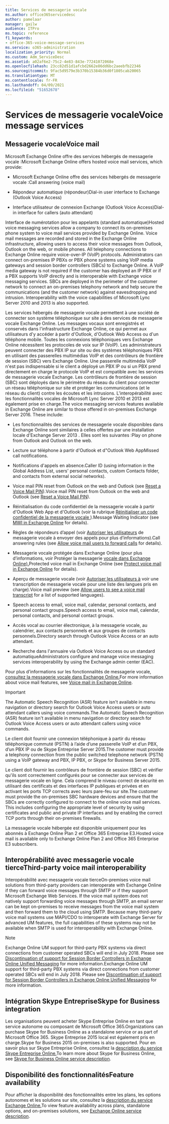 ```yaml
---
title: Services de messagerie vocale
ms.author: office365servicedesc
author: pamelaar
manager: gailw
audience: ITPro
ms.topic: reference
f1_keywords:
- office-365-voice-message-services
ms.service: o365-administration
localization_priority: Normal
ms.custom: Adm_ServiceDesc
ms.assetid: a02af6e2-75c2-4e83-843e-77241072068e
ms.openlocfilehash: 23cc82d51d1afcbd2662e86dd6bc2aeebfb22346
ms.sourcegitcommit: 9fac5d9579e3b370b15384b36d0f1805cab20065
ms.translationtype: MT
ms.contentlocale: fr-FR
ms.lasthandoff: 04/09/2021
ms.locfileid: "51652678"
---
```

# <a name="voice-message-services"></a><span data-ttu-id="9e331-102">Services de messagerie vocale</span><span class="sxs-lookup"><span data-stu-id="9e331-102">Voice message services</span></span>

## <a name="voice-mail"></a><span data-ttu-id="9e331-103">Messagerie vocale</span><span class="sxs-lookup"><span data-stu-id="9e331-103">Voice mail</span></span>

<span data-ttu-id="9e331-104">Microsoft Exchange Online offre des services hébergés de messagerie vocale :</span><span class="sxs-lookup"><span data-stu-id="9e331-104">Microsoft Exchange Online offers hosted voice mail services, which provide:</span></span>
  
- <span data-ttu-id="9e331-105">Microsoft Exchange Online offre des services hébergés de messagerie vocale :</span><span class="sxs-lookup"><span data-stu-id="9e331-105">Call answering (voice mail)</span></span>
    
- <span data-ttu-id="9e331-106">Répondeur automatique (répondeur)</span><span class="sxs-lookup"><span data-stu-id="9e331-106">Dial-in user interface to Exchange (Outlook Voice Access)</span></span>
    
- <span data-ttu-id="9e331-107">Interface utilisateur de connexion Exchange (Outlook Voice Access)</span><span class="sxs-lookup"><span data-stu-id="9e331-107">Dial-in interface for callers (auto attendant)</span></span>
    
<span data-ttu-id="9e331-p101">Interface de numérotation pour les appelants (standard automatique)</span><span class="sxs-lookup"><span data-stu-id="9e331-p101">Hosted voice messaging services allow a company to connect its on-premises phone system to voice mail services provided by Exchange Online. Voice mail messages are recorded and stored in the Exchange Online infrastructure, allowing users to access their voice messages from Outlook, Outlook on the web, or mobile phones. All telephony connections to Exchange Online require voice-over-IP (VoIP) protocols. Administrators can connect on-premises IP PBXs or PBX phone systems using VoIP media gateways and session border controllers (SBCs) to Exchange Online. A VoIP media gateway is not required if the customer has deployed an IP PBX or if a PBX supports VoIP directly and is interoperable with Exchange voice messaging services. SBCs are deployed in the perimeter of the customer network to connect an on-premises telephony network and help secure the communications (and the customer network) against eavesdropping and intrusion. Interoperability with the voice capabilities of Microsoft Lync Server 2010 and 2013 is also supported.</span></span>
  
<span data-ttu-id="9e331-p102">Les services hébergés de messagerie vocale permettent à une société de connecter son système téléphonique sur site à des services de messagerie vocale Exchange Online. Les messages vocaux sont enregistrés et conservés dans l'infrastructure Exchange Online, ce qui permet aux utilisateurs d'y accéder à partir d'Outlook, d'Outlook Web Access ou d'un téléphone mobile. Toutes les connexions téléphoniques vers Exchange Online nécessitent les protocoles de voix sur IP (VoIP). Les administrateurs peuvent connecter des PBX IP sur site ou des systèmes téléphoniques PBX en utilisant des passerelles multimédias VoIP et des contrôleurs de frontière de session (SBC) vers Exchange Online. Une passerelle multimédia VoIP n'est pas indispensable si le client a déployé un PBX IP ou si un PBX prend directement en charge le protocole VoIP et est compatible avec les services de messagerie vocale Exchange. Les contrôleurs de frontière de session (SBC) sont déployés dans le périmètre du réseau du client pour connecter un réseau téléphonique sur site et protéger les communications (et le réseau du client) contre les écoutes et les intrusions. L'interopérabilité avec les fonctionnalités vocales de Microsoft Lync Server 2010 et 2013 est également prise en charge.</span><span class="sxs-lookup"><span data-stu-id="9e331-p102">The voice messaging services features available in Exchange Online are similar to those offered in on-premises Exchange Server 2016. These include:</span></span>
  
- <span data-ttu-id="9e331-117">Les fonctionnalités des services de messagerie vocale disponibles dans Exchange Online sont similaires à celles offertes par une installation locale d'Exchange Server 2013 . Elles sont les suivantes :</span><span class="sxs-lookup"><span data-stu-id="9e331-117">Play on phone from Outlook and Outlook on the web.</span></span>
    
- <span data-ttu-id="9e331-118">Lecture sur téléphone à partir d'Outlook et d"Outlook Web App</span><span class="sxs-lookup"><span data-stu-id="9e331-118">Missed call notifications.</span></span>
    
- <span data-ttu-id="9e331-119">Notifications d'appels en absence.</span><span class="sxs-lookup"><span data-stu-id="9e331-119">Caller ID (using information in the Global Address List, users' personal contacts, custom Contacts folder, and contacts from external social networks).</span></span>
    
- <span data-ttu-id="9e331-120">Voice mail PIN reset from Outlook on the web and Outlook (see [Reset a Voice Mail PIN](/exchange/voice-mail-unified-messaging/set-outlook-voice-access-pin-security/reset-a-voice-mail-pin)).</span><span class="sxs-lookup"><span data-stu-id="9e331-120">Voice mail PIN reset from Outlook on the web and Outlook (see [Reset a Voice Mail PIN](/exchange/voice-mail-unified-messaging/set-outlook-voice-access-pin-security/reset-a-voice-mail-pin)).</span></span>
    
- <span data-ttu-id="9e331-121">Réinitialisation du code confidentiel de la messagerie vocale à partir d'Outlook Web App et d'Outlook (voir la rubrique [Réinitialiser un code confidentiel de la messagerie vocale ](/exchange/voice-mail-unified-messaging/set-up-client-voice-mail-features/mwi-in-exchange-online)).</span><span class="sxs-lookup"><span data-stu-id="9e331-121">Message Waiting Indicator (see [MWI in Exchange Online](/exchange/voice-mail-unified-messaging/set-up-client-voice-mail-features/mwi-in-exchange-online) for details).</span></span> 
    
- <span data-ttu-id="9e331-122">Règles de répondeurs d’appel (voir [Autoriser les utilisateurs](/exchange/voice-mail-unified-messaging/set-up-client-voice-mail-features/allow-voice-mail-users-to-forward-calls) de messagerie vocale à envoyer des appels pour plus d’informations).</span><span class="sxs-lookup"><span data-stu-id="9e331-122">Call answering rules (see [Allow voice mail users to forward calls](/exchange/voice-mail-unified-messaging/set-up-client-voice-mail-features/allow-voice-mail-users-to-forward-calls) for details).</span></span>
    
- <span data-ttu-id="9e331-123">Messagerie vocale protégée dans Exchange Online (pour plus d’informations, voir Protéger la messagerie [vocale dans Exchange Online).](/exchange/voice-mail-unified-messaging/set-up-client-voice-mail-features/protect-voice-mail)</span><span class="sxs-lookup"><span data-stu-id="9e331-123">Protected voice mail in Exchange Online (see [Protect voice mail in Exchange Online](/exchange/voice-mail-unified-messaging/set-up-client-voice-mail-features/protect-voice-mail) for details).</span></span>
    
- <span data-ttu-id="9e331-124">Aperçu de messagerie vocale (voir [Autoriser les utilisateurs à](/exchange/voice-mail-unified-messaging/set-up-client-voice-mail-features/allow-users-to-see-a-voice-mail-transcript) voir une transcription de messagerie vocale pour une liste des langues pris en charge).</span><span class="sxs-lookup"><span data-stu-id="9e331-124">Voice mail preview (see [Allow users to see a voice mail transcript](/exchange/voice-mail-unified-messaging/set-up-client-voice-mail-features/allow-users-to-see-a-voice-mail-transcript) for a list of supported languages).</span></span>
    
- <span data-ttu-id="9e331-125">Speech access to email, voice mail, calendar, personal contacts, and personal contact groups.</span><span class="sxs-lookup"><span data-stu-id="9e331-125">Speech access to email, voice mail, calendar, personal contacts, and personal contact groups.</span></span>
    
- <span data-ttu-id="9e331-126">Accès vocal au courrier électronique, à la messagerie vocale, au calendrier, aux contacts personnels et aux groupes de contacts personnels.</span><span class="sxs-lookup"><span data-stu-id="9e331-126">Directory search through Outlook Voice Access or an auto attendant.</span></span>
    
- <span data-ttu-id="9e331-127">Recherche dans l'annuaire via Outlook Voice Access ou un standard automatique</span><span class="sxs-lookup"><span data-stu-id="9e331-127">Administrators configure and manage voice messaging services interoperability by using the Exchange admin center (EAC).</span></span>
    
<span data-ttu-id="9e331-128">Pour plus d’informations sur les fonctionnalités de messagerie vocale, [consultez la messagerie vocale dans Exchange Online.](/exchange/voice-mail-unified-messaging/voice-mail-unified-messaging)</span><span class="sxs-lookup"><span data-stu-id="9e331-128">For more information about voice mail features, see [Voice mail in Exchange Online](/exchange/voice-mail-unified-messaging/voice-mail-unified-messaging).</span></span>
  
> [!IMPORTANT]
> <span data-ttu-id="9e331-129">The Automatic Speech Recognition (ASR) feature isn't available in menu navigation or directory search for Outlook Voice Access users or auto attendant callers using voice commands.</span><span class="sxs-lookup"><span data-stu-id="9e331-129">The Automatic Speech Recognition (ASR) feature isn't available in menu navigation or directory search for Outlook Voice Access users or auto attendant callers using voice commands.</span></span> 
>
> <span data-ttu-id="9e331-130">Le client doit fournir une connexion téléphonique à partir du réseau téléphonique commuté (PSTN) à l’aide d’une passerelle VoIP et d’un PBX, d’un PBX IP ou de Skype Entreprise Server 2015.</span><span class="sxs-lookup"><span data-stu-id="9e331-130">The customer must provide a telephony connection from the public switched telephone network (PSTN) using a VoIP gateway and PBX, IP PBX, or Skype for Business Server 2015.</span></span> 
>
> <span data-ttu-id="9e331-p103">Le client doit fournir les contrôleurs de frontière de session (SBC) et vérifier qu'ils sont correctement configurés pour se connecter aux services de messagerie vocale en ligne. Cela comprend le niveau correct de sécurité en utilisant des certificats et des interfaces IP publiques et privées et en activant les ports TCP corrects avec leurs pare-feu sur site.</span><span class="sxs-lookup"><span data-stu-id="9e331-p103">The customer must provide the on-premises SBC hardware devices and ensure that the SBCs are correctly configured to connect to the online voice mail services. This includes configuring the appropriate level of security by using certificates and public and private IP interfaces and by enabling the correct TCP ports through their on-premises firewalls.</span></span> 
>
> <span data-ttu-id="9e331-133">La messagerie vocale hébergée est disponible uniquement pour les abonnés à Exchange Online Plan 2 et Office 365 Entreprise E3.</span><span class="sxs-lookup"><span data-stu-id="9e331-133">Hosted voice mail is available only to Exchange Online Plan 2 and Office 365 Enterprise E3 subscribers.</span></span> 
  
## <a name="third-party-voice-mail-interoperability"></a><span data-ttu-id="9e331-134">Interopérabilité avec messagerie vocale tierce</span><span class="sxs-lookup"><span data-stu-id="9e331-134">Third-party voice mail interoperability</span></span>

<span data-ttu-id="9e331-p104">Interopérabilité avec messagerie vocale tierce</span><span class="sxs-lookup"><span data-stu-id="9e331-p104">On-premises voice mail solutions from third-party providers can interoperate with Exchange Online if they can forward voice messages through SMTP or if they support Microsoft Exchange Web Services. If the voice mail system does not natively support forwarding voice messages through SMTP, an email server can be kept on-premises to receive messages from the voice mail system and then forward them to the cloud using SMTP. Because many third-party voice mail systems use MAPI/CDO to interoperate with Exchange Server for advanced UM features, the full capabilities of these systems may not be available when SMTP is used for interoperability with Exchange Online.</span></span>
  
> [!NOTE]
> <span data-ttu-id="9e331-p105">Exchange Online UM support for third-party PBX systems via direct connections from customer operated SBCs will end in July 2018. Please see [Discontinuation of support for Session Border Controllers in Exchange Online Unified Messaging](https://techcommunity.microsoft.com/t5/Exchange-Team-Blog/Discontinuation-of-support-for-Session-Border-Controllers-in/ba-p/607117) for more information.</span><span class="sxs-lookup"><span data-stu-id="9e331-p105">Exchange Online UM support for third-party PBX systems via direct connections from customer operated SBCs will end in July 2018. Please see [Discontinuation of support for Session Border Controllers in Exchange Online Unified Messaging](https://techcommunity.microsoft.com/t5/Exchange-Team-Blog/Discontinuation-of-support-for-Session-Border-Controllers-in/ba-p/607117) for more information.</span></span> 
  
## <a name="skype-for-business-integration"></a><span data-ttu-id="9e331-140">Intégration Skype Entreprise</span><span class="sxs-lookup"><span data-stu-id="9e331-140">Skype for Business integration</span></span>

<span data-ttu-id="9e331-141">Les organisations peuvent acheter Skype Entreprise Online en tant que service autonome ou composant de Microsoft Office 365.</span><span class="sxs-lookup"><span data-stu-id="9e331-141">Organizations can purchase Skype for Business Online as a standalone service or as part of Microsoft Office 365.</span></span> <span data-ttu-id="9e331-142">Skype Entreprise 2015 local est également pris en charge.</span><span class="sxs-lookup"><span data-stu-id="9e331-142">Skype for Business 2015 on-premises is also supported.</span></span> <span data-ttu-id="9e331-143">Pour en savoir plus sur Skype Entreprise Online, consultez la [description du service Skype Entreprise Online.](../skype-for-business-online-service-description/skype-for-business-online-service-description.md)</span><span class="sxs-lookup"><span data-stu-id="9e331-143">To learn more about Skype for Business Online, see [Skype for Business Online service description](../skype-for-business-online-service-description/skype-for-business-online-service-description.md).</span></span>
  
## <a name="feature-availability"></a><span data-ttu-id="9e331-144">Disponibilité des fonctionnalités</span><span class="sxs-lookup"><span data-stu-id="9e331-144">Feature availability</span></span>

<span data-ttu-id="9e331-145">Pour afficher la disponibilité des fonctionnalités entre les plans, les options autonomes et les solutions sur site, consultez la [description du service Exchange Online.](exchange-online-service-description.md)</span><span class="sxs-lookup"><span data-stu-id="9e331-145">To view feature availability across plans, standalone options, and on-premises solutions, see [Exchange Online service description](exchange-online-service-description.md).</span></span>

